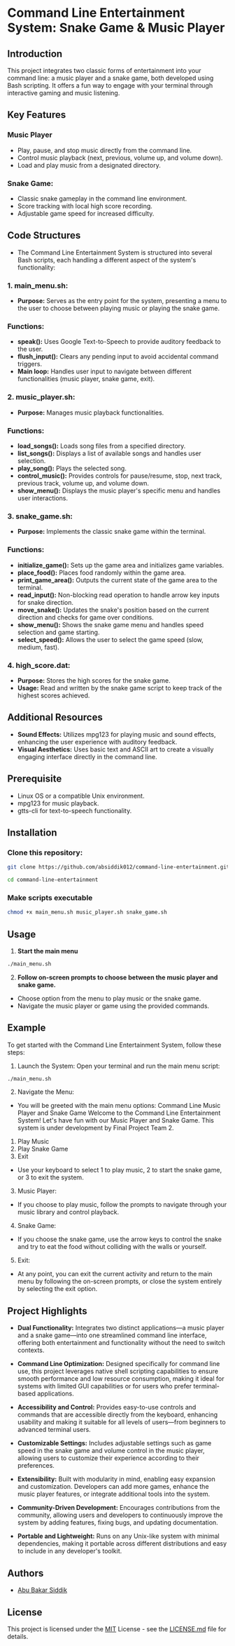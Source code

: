
# Command Line Entertainment System: Snake Game & Music Player




## Introduction
This project integrates two classic forms of entertainment into your command line: a music player and a snake game, both developed using Bash scripting. It offers a fun way to engage with your terminal through interactive gaming and music listening.

## Key Features

### Music Player

- Play, pause, and stop music directly from the command line.
- Control music playback (next, previous, volume up, and volume down).
- Load and play music from a designated directory.
### Snake Game:

- Classic snake gameplay in the command line environment.
- Score tracking with local high score recording.
- Adjustable game speed for increased difficulty.
## Code Structures

- The Command Line Entertainment System is structured into several Bash scripts, each handling a different aspect of the system's functionality:

### 1. main_menu.sh:

- **Purpose:** Serves as the entry point for the system, presenting a menu to the user to choose between playing music or playing the snake game.

### Functions:
- **speak():** Uses Google Text-to-Speech to provide auditory feedback to the user.
- **flush_input():** Clears any pending input to avoid accidental command triggers.
- **Main loop:** Handles user input to navigate between different functionalities (music player, snake game, exit).


### 2. music_player.sh:

- **Purpose:** Manages music playback functionalities.

### Functions:
- **load_songs():** Loads song files from a specified directory.
- **list_songs():** Displays a list of available songs and handles user selection.
- **play_song():** Plays the selected song.
- **control_music():** Provides controls for pause/resume, stop, next track, previous track, volume up, and volume down.
- **show_menu():** Displays the music player's specific menu and handles user interactions.


### 3. snake_game.sh:

- **Purpose:** Implements the classic snake game within the terminal.

### Functions:
- **initialize_game():** Sets up the game area and initializes game variables.
- **place_food():** Places food randomly within the game area.
- **print_game_area():** Outputs the current state of the game area to the terminal.
- **read_input():** Non-blocking read operation to handle arrow key inputs for snake direction.
- **move_snake():** Updates the snake's position based on the current direction and checks for game over conditions.
- **show_menu():** Shows the snake game menu and handles speed selection and game starting.
- **select_speed():** Allows the user to select the game speed (slow, medium, fast).


### 4. high_score.dat:

- **Purpose:** Stores the high scores for the snake game.
- **Usage:** Read and written by the snake game script to keep track of the highest scores achieved.


## Additional Resources
- **Sound Effects:** Utilizes mpg123 for playing music and sound effects, enhancing the user experience with auditory feedback.
- **Visual Aesthetics:** Uses basic text and ASCII art to create a visually engaging interface directly in the command line.
## Prerequisite

- Linux OS or a compatible Unix environment.
- mpg123 for music playback.
- gtts-cli for text-to-speech functionality.
## Installation

### Clone this repository:



```bash
git clone https://github.com/absiddik012/command-line-entertainment.git

cd command-line-entertainment

```
    
### Make scripts executable
```bash
chmod +x main_menu.sh music_player.sh snake_game.sh
```
## Usage

1. **Start the main menu**
```bash
./main_menu.sh
```

2. **Follow on-screen prompts to choose between the music player and snake game.**
- Choose option from the menu to play music or the snake game.
- Navigate the music player or game using the provided commands.
## Example 

To get started with the Command Line Entertainment System, follow these steps:

1. Launch the System: Open your terminal and run the main menu script:
```bash
./main_menu.sh
```
2. Navigate the Menu:

- You will be greeted with the main menu options: 
Command Line Music Player and Snake Game
Welcome to the Command Line Entertainment System!
Let's have fun with our Music Player and Snake Game.
This system is under development by Final Project Team 2.

 1. Play Music
 2. Play Snake Game
 3. Exit

- Use your keyboard to select 1 to play music, 2 to start the snake game, or 3 to exit the system.

3. Music Player:

- If you choose to play music, follow the prompts to navigate through your music library and control playback.

4. Snake Game:

- If you choose the snake game, use the arrow keys to control the snake and try to eat the food without colliding with the walls or yourself.

5. Exit:

- At any point, you can exit the current activity and return to the main menu by following the on-screen prompts, or close the system entirely by selecting the exit option.
## Project Highlights

- **Dual Functionality:** Integrates two distinct applications—a music player and a snake game—into one streamlined command line interface, offering both entertainment and functionality without the need to switch contexts.

- **Command Line Optimization:** Designed specifically for command line use, this project leverages native shell scripting capabilities to ensure smooth performance and low resource consumption, making it ideal for systems with limited GUI capabilities or for users who prefer terminal-based applications.

- **Accessibility and Control:** Provides easy-to-use controls and commands that are accessible directly from the keyboard, enhancing usability and making it suitable for all levels of users—from beginners to advanced terminal users.

- **Customizable Settings:** Includes adjustable settings such as game speed in the snake game and volume control in the music player, allowing users to customize their experience according to their preferences.

- **Extensibility:** Built with modularity in mind, enabling easy expansion and customization. Developers can add more games, enhance the music player features, or integrate additional tools into the system.

- **Community-Driven Development:** Encourages contributions from the community, allowing users and developers to continuously improve the system by adding features, fixing bugs, and updating documentation.

- **Portable and Lightweight:** Runs on any Unix-like system with minimal dependencies, making it portable across different distributions and easy to include in any developer's toolkit.
## Authors

- [Abu Bakar Siddik](https://github.com/absiddik012)


## License

This project is licensed under the [MIT](https://choosealicense.com/licenses/mit/) License - see the [LICENSE.md](LICENSE.md) file for details.


